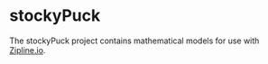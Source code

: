 # stockyPuck
The stockyPuck project contains mathematical models for use with [Zipline.io](http://zipline.io).
